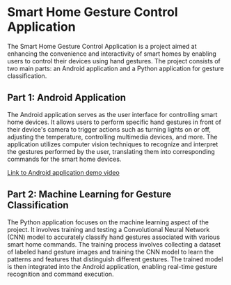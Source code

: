 # Smart Home Gesture Control Application

The Smart Home Gesture Control Application is a project aimed at enhancing the convenience and interactivity of smart homes by enabling users to control their devices using hand gestures. The project consists of two main parts: an Android application and a Python application for gesture classification.

## Part 1: Android Application
The Android application serves as the user interface for controlling smart home devices. It allows users to perform specific hand gestures in front of their device's camera to trigger actions such as turning lights on or off, adjusting the temperature, controlling multimedia devices, and more. The application utilizes computer vision techniques to recognize and interpret the gestures performed by the user, translating them into corresponding commands for the smart home devices.

[Link to Android application demo video](https://youtube.com/shorts/04WTCuxFQ5o)

## Part 2: Machine Learning for Gesture Classification
The Python application focuses on the machine learning aspect of the project. It involves training and testing a Convolutional Neural Network (CNN) model to accurately classify hand gestures associated with various smart home commands. The training process involves collecting a dataset of labeled hand gesture images and training the CNN model to learn the patterns and features that distinguish different gestures. The trained model is then integrated into the Android application, enabling real-time gesture recognition and command execution.

